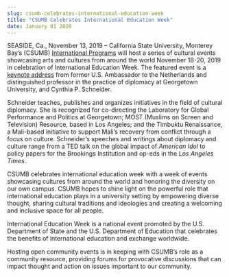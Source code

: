 ```yaml
---
slug: csumb-celebrates-international-education-week
title: "CSUMB Celebrates International Education Week"
date: January 01 2020
---
```


 
<p>
  SEASIDE, Ca., November 13, 2019 – California State University, Monterey Bay’s
  (CSUMB)
  <a href="https://csumb.edu/international">International Programs</a> will host
  a series of cultural events showcasing arts and cultures from around the world
  November 18-20, 2019 in celebration of International Education Week. The
  featured event is a
  <a
    href="https://csumb.edu/international/keynote-ambassador-cynthia-schneider?utm_source=Fall+2019+Students&amp;utm_campaign=44ea4e3c51-EMAIL_CAMPAIGN_2017_11_01_COPY_01&amp;utm_medium=email&amp;utm_term=0_babc55c3c1-44ea4e3c51-"
    >keynote address</a
  >
  from former U.S. Ambassador to the Netherlands and distinguished professor in
  the practice of diplomacy at Georgetown University, and Cynthia P. Schneider.
</p>
<p>
  Schneider teaches, publishes and organizes initiatives in the field of
  cultural diplomacy. She is recognized for co-directing the Laboratory for
  Global Performance and Politics at Georgetown; MOST (Muslims on Screen and
  Television) Resource, based in Los Angeles; and the Timbuktu Renaissance, a
  Mali-based initiative to support Mali’s recovery from conflict through a focus
  on culture. Schneider’s speeches and writings about diplomacy and culture
  range from a TED talk on the global impact of <i>American Idol</i> to policy
  papers for the Brookings Institution and op-eds in the
  <i>Los Angeles Times</i>.
</p>
<p>
  CSUMB celebrates international education week with a week of events showcasing
  cultures from around the world and honoring the diversity on our own campus.
  CSUMB hopes to shine light on the powerful role that international education
  plays in a university setting by empowering diverse thought, sharing cultural
  traditions and ideologies and creating a welcoming and inclusive space for all
  people.
</p>
<p>
  International Education Week is a national event promoted by the U.S.
  Department of State and the U.S. Department of Education that celebrates the
  benefits of international education and exchange worldwide.
</p>
<p>
  Hosting open community events is in keeping with CSUMB’s role as a community
  resource, providing forums for provocative discussions that can impact thought
  and action on issues important to our community.
</p>
 
